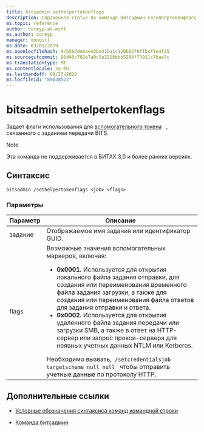 ```yaml
---
title: bitsadmin sethelpertokenflags
description: Справочная статья по команде битсадмин сеселпертокенфлагс, которая устанавливает флаги использования вспомогательного токена, связанного с заданием передачи BITS.
ms.topic: reference
author: coreyp-at-msft
ms.author: coreyp
manager: dongill
ms.date: 03/01/2019
ms.openlocfilehash: 9cb562debae43be41ba1c126b0270ffbcf1e4f25
ms.sourcegitcommit: 96d46c702e7a9c3a321bbbb5284f73911c7baa3c
ms.translationtype: MT
ms.contentlocale: ru-RU
ms.lasthandoff: 08/27/2020
ms.locfileid: "89028522"
---
```

# <a name="bitsadmin-sethelpertokenflags"></a>bitsadmin sethelpertokenflags

Задает флаги использования для [вспомогательного токена](/windows/win32/bits/helper-tokens-for-bits-transfer-jobs)   , связанного с заданием передачи BITS.

> [!NOTE]
> Эта команда не поддерживается в БИТАХ 3,0 и более ранних версиях.

## <a name="syntax"></a>Синтаксис

```
bitsadmin /sethelpertokenflags <job> <flags>
```

### <a name="parameters"></a>Параметры

| Параметр | Описание |
| --------- | ----------- |
| задание | Отображаемое имя задания или идентификатор GUID. |
| flags | Возможные значения вспомогательных маркеров, включая:<ul><li>**0x0001.** Используется для открытия локального файла задания отправки, для создания или переименования временного файла задания загрузки, а также для создания или переименования файла ответов для задания отправки и ответа.</li><li>**0x0002.** Используется для открытия удаленного файла задания передачи или загрузки SMB, а также в ответ на HTTP-сервер или запрос прокси-сервера для неявных учетных данных NTLM или Kerberos.</li></ul>Необходимо вызвать,  `/setcredentialsjob targetscheme null null`   чтобы отправить учетные данные по протоколу HTTP. |

## <a name="additional-references"></a>Дополнительные ссылки

- [Условные обозначения синтаксиса команд командной строки](command-line-syntax-key.md)

- [Команда битсадмин](bitsadmin.md)
